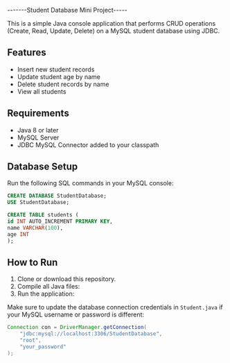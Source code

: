 -------Student Database Mini Project-----

This is a simple Java console application that performs CRUD operations (Create, Read, Update, Delete) on a MySQL student database using JDBC.

## Features
- Insert new student records
- Update student age by name
- Delete student records by name
- View all students

## Requirements
- Java 8 or later
- MySQL Server
- JDBC MySQL Connector added to your classpath

## Database Setup
Run the following SQL commands in your MySQL console:

```sql
CREATE DATABASE StudentDatabase;
USE StudentDatabase;

CREATE TABLE students (
id INT AUTO_INCREMENT PRIMARY KEY,
name VARCHAR(100),
age INT
);
```
## How to Run
1. Clone or download this repository.
2. Compile all Java files:
3. Run the application:


Make sure to update the database connection credentials in `Student.java` if your MySQL username or password is different:

```java
Connection con = DriverManager.getConnection(
    "jdbc:mysql://localhost:3306/StudentDatabase",
    "root",
    "your_password"
);
```

